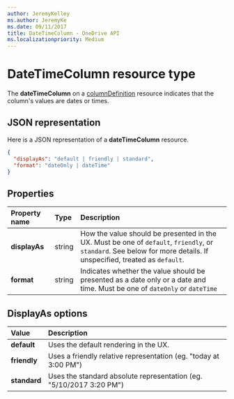 ```yaml
---
author: JeremyKelley
ms.author: JeremyKe
ms.date: 09/11/2017
title: DateTimeColumn - OneDrive API
ms.localizationpriority: Medium
---
```

# DateTimeColumn resource type

The **dateTimeColumn** on a [columnDefinition](columnDefinition.md) resource indicates that the column's values are dates or times.

## JSON representation

Here is a JSON representation of a **dateTimeColumn** resource.
<!-- { "blockType": "resource", "@odata.type": "microsoft.graph.dateTimeColumn" } -->

```json
{
  "displayAs": "default | friendly | standard",
  "format": "dateOnly | dateTime"
}
```

## Properties

| Property name      | Type               | Description
|:-------------------|:-------------------|:----------------------------------------------
| **displayAs**      | string             | How the value should be presented in the UX. Must be one of `default`, `friendly`, or `standard`. See below for more details. If unspecified, treated as `default`.
| **format**         | string             | Indicates whether the value should be presented as a date only or a date and time. Must be one of `dateOnly` or `dateTime`

## DisplayAs options

| Value        | Description
|:-------------|:--------------------------------------------------------------
| **default**  | Uses the default rendering in the UX.
| **friendly** | Uses a friendly relative representation (eg. "today at 3:00 PM")
| **standard** | Uses the standard absolute representation (eg. "5/10/2017 3:20 PM")


<!-- {
  "type": "#page.annotation",
  "description": "",
  "keywords": "",
  "section": "documentation",
  "suppressions": [
    "Warning: /api-reference/v1.0/resources/choicecolumn.md:
      Found potential enums in resource example that weren't defined in a table:(checkBoxes,dropDownMenu,radioButtons) are in resource, but () are in table",
    "Warning: /api-reference/v1.0/resources/datetimecolumn.md:
      Found potential enums in resource example that weren't defined in a table:(default,friendly,standard) are in resource, but () are in table",
    "Warning: /api-reference/v1.0/resources/datetimecolumn.md:
      Found potential enums in resource example that weren't defined in a table:(dateOnly,dateTime) are in resource, but () are in table"
  ],
  "tocPath": "Resources/DateTimeColumn"
} -->
